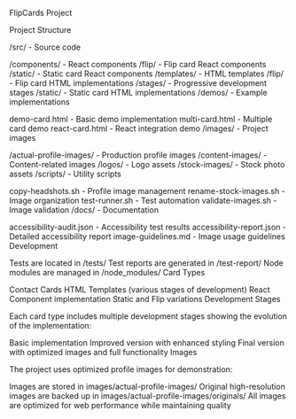 FlipCards Project

Project Structure

/src/ - Source code

/components/ - React components
/flip/ - Flip card React components
/static/ - Static card React components
/templates/ - HTML templates
/flip/ - Flip card HTML implementations
/stages/ - Progressive development stages
/static/ - Static card HTML implementations
/demos/ - Example implementations

demo-card.html - Basic demo implementation
multi-card.html - Multiple card demo
react-card.html - React integration demo
/images/ - Project images

/actual-profile-images/ - Production profile images
/content-images/ - Content-related images
/logos/ - Logo assets
/stock-images/ - Stock photo assets
/scripts/ - Utility scripts

copy-headshots.sh - Profile image management
rename-stock-images.sh - Image organization
test-runner.sh - Test automation
validate-images.sh - Image validation
/docs/ - Documentation

accessibility-audit.json - Accessibility test results
accessibility-report.json - Detailed accessibility report
image-guidelines.md - Image usage guidelines
Development

Tests are located in /tests/
Test reports are generated in /test-report/
Node modules are managed in /node_modules/
Card Types

Contact Cards
HTML Templates (various stages of development)
React Component implementation
Static and Flip variations
Development Stages

Each card type includes multiple development stages showing the evolution of the implementation:

Basic implementation
Improved version with enhanced styling
Final version with optimized images and full functionality
Images

The project uses optimized profile images for demonstration:

Images are stored in images/actual-profile-images/
Original high-resolution images are backed up in images/actual-profile-images/originals/
All images are optimized for web performance while maintaining quality
